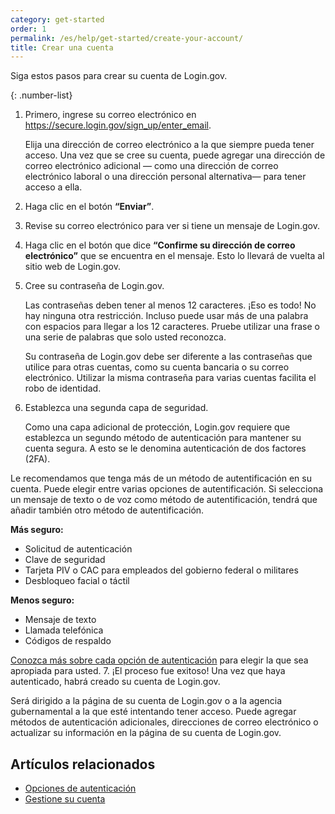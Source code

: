 ```yaml
---
category: get-started
order: 1
permalink: /es/help/get-started/create-your-account/
title: Crear una cuenta
---
```

Siga estos pasos para crear su cuenta de Login.gov.

{: .number-list}

1. Primero, ingrese su correo electrónico en <https://secure.login.gov/sign_up/enter_email>.

   Elija una dirección de correo electrónico a la que siempre pueda tener acceso. Una vez que se cree su cuenta, puede agregar una dirección de correo electrónico adicional — como una dirección de correo electrónico laboral o una dirección personal alternativa— para tener acceso a ella.
2. Haga clic en el botón **“Enviar”**.
3. Revise su correo electrónico para ver si tiene un mensaje de Login.gov.
4. Haga clic en el botón que dice **“Confirme su dirección de correo electrónico”** que se encuentra en el mensaje. Esto lo llevará de vuelta al sitio web de Login.gov.
5. Cree su contraseña de Login.gov.

   Las contraseñas deben tener al menos 12 caracteres. ¡Eso es todo! No hay ninguna otra restricción. Incluso puede usar más de una palabra con espacios para llegar a los 12 caracteres. Pruebe utilizar una frase o una serie de palabras que solo usted reconozca.

   Su contraseña de Login.gov debe ser diferente a las contraseñas que utilice para otras cuentas, como su cuenta bancaria o su correo electrónico. Utilizar la misma contraseña para varias cuentas facilita el robo de identidad.
6. Establezca una segunda capa de seguridad.

   Como una capa adicional de protección, Login.gov requiere que establezca un segundo método de autenticación para mantener su cuenta segura. A esto se le denomina autenticación de dos factores (2FA).

Le recomendamos que tenga más de un método de autentificación en su cuenta. Puede elegir entre varias opciones de autentificación. Si selecciona un mensaje de texto o de voz como método de autentificación, tendrá que añadir también otro método de autentificación.

   **Más seguro:**

   * Solicitud de autenticación
   * Clave de seguridad
   * Tarjeta PIV o CAC para empleados del gobierno federal o militares
   * Desbloqueo facial o táctil

   **Menos seguro:**

   * Mensaje de texto
   * Llamada telefónica
   * Códigos de respaldo

   [Conozca más sobre cada opción de autenticación](/es/help/get-started/authentication-options/) para elegir la que sea apropiada para usted.
7. ¡El proceso fue exitoso! Una vez que haya autenticado, habrá creado su cuenta de Login.gov.

Será dirigido a la página de su cuenta de Login.gov o a la agencia gubernamental a la que esté intentando tener acceso. Puede agregar métodos de autenticación adicionales, direcciones de correo electrónico o actualizar su información en la página de su cuenta de Login.gov.

## Artículos relacionados

* [Opciones de autenticación](/es/help/get-started/authentication-options/)
* [Gestione su cuenta](/es/help/manage-your-account/overview/)